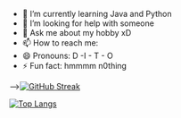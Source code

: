 

- 🌱 I’m currently learning Java and Python
- 🤔 I’m looking for help with  someone 
- 💬 Ask me about my hobby xD
- 📫 How to reach me: 
- 😄 Pronouns: D -I - T - O
- ⚡ Fun fact: hmmmm n0thing


-->[![GitHub Streak](https://github-readme-streak-stats.herokuapp.com?user=KrishnanditoLksn&theme=dark)](https://git.io/streak-stats)



[![Top Langs](https://github-readme-stats.vercel.app/api/top-langs/?username=KrishnanditoLksn)](https://github.com/KrishnanditoLksn/github-readme-stats)
